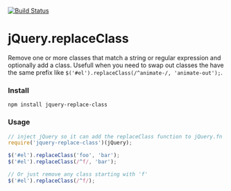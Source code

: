[![Build Status](https://travis-ci.org/moudy/jquery-replace-class.png)](https://travis-ci.org/moudy/jquery-replace-class)

# jQuery.replaceClass

Remove one or more classes that match a string or regular expression and optionally add a class. Usefull when you need to swap out classes the have the same prefix like `$('#el').replaceClass(/^animate-/, 'animate-out');`.

### Install
```
npm install jquery-replace-class
```

### Usage
``` js
// inject jQuery so it can add the replaceClass function to jQuery.fn
require('jquery-replace-class')(jQuery);

$('#el').replaceClass('foo', 'bar');
$('#el').replaceClass(/^f/, 'bar');

// Or just remove any class starting with 'f'
$('#el').replaceClass(/^f/);
```
